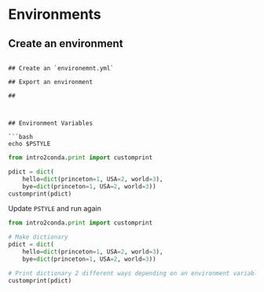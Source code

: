 # Environments

## Create an environment

```

## Create an `environemnt.yml`

## Export an environment

## 



## Environment Variables

```bash
echo $PSTYLE
```

```python
from intro2conda.print import customprint

pdict = dict(
    hello=dict(princeton=1, USA=2, world=3), 
    bye=dict(princeton=1, USA=2, world=3))
customprint(pdict)
```

Update `PSTYLE` and run again

```python
from intro2conda.print import customprint

# Make dictionary
pdict = dict(
    hello=dict(princeton=1, USA=2, world=3), 
    bye=dict(princeton=1, USA=2, world=3))

# Print dictionary 2 different ways depending on an environment variable
customprint(pdict)
```


